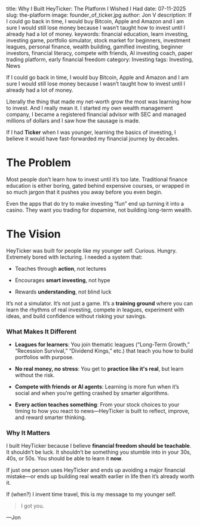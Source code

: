 title: Why I Built HeyTicker: The Platform I Wished I Had
date: 07-11-2025
slug: the-platform
image: founder_of_ticker.jpg
author: Jon V
description: If I could go back in time, I would buy Bitcoin, Apple and Amazon and I am sure I would still lose money because I wasn’t taught how to invest until I already had a lot of money.
keywords: financial education, learn investing, investing game, portfolio simulator, stock market for beginners, investment leagues, personal finance, wealth building, gamified investing, beginner investors, financial literacy, compete with friends, AI investing coach, paper trading platform, early financial freedom
category: Investing
tags: Investing, News



If I could go back in time, I would buy Bitcoin, Apple and Amazon and I am sure I would still lose money because I wasn’t taught how to invest until I already had a lot of money.



Literally the thing that made my net-worth grow the most was learning how to invest. And I really mean it. I started my own wealth management company, I became a registered financial advisor with SEC and managed millions of dollars and I saw how the sausage is made.



If I had **Ticker** when I was younger, learning the basics of investing, I believe it would have fast-forwarded my financial journey by decades.





# The Problem



Most people don’t learn how to invest until it’s too late. Traditional finance education is either boring, gated behind expensive courses, or wrapped in so much jargon that it pushes you away before you even begin.



Even the apps that do try to make investing “fun” end up turning it into a casino. They want you trading for dopamine, not building long-term wealth.



# The Vision



HeyTicker was built for people like my younger self. Curious. Hungry. Extremely bored with lecturing. I needed a system that:



- Teaches through **action**, not lectures

- Encourages **smart investing**, not hype

- Rewards **understanding**, not blind luck



It’s not a simulator. It’s not just a game. It’s a **training ground** where you can learn the rhythms of real investing, compete in leagues, experiment with ideas, and build confidence without risking your savings.



### What Makes It Different



- **Leagues for learners**: You join thematic leagues (“Long-Term Growth,” “Recession Survival,” “Dividend Kings,” etc.) that teach you how to build portfolios with purpose.

- **No real money, no stress**: You get to **practice like it's real**, but learn without the risk.

- **Compete with friends or AI agents**: Learning is more fun when it’s social and when you’re getting crashed by smarter algorithms.

- **Every action teaches something**: From your stock choices to your timing to how you react to news—HeyTicker is built to reflect, improve, and reward smarter thinking.



### Why It Matters



I built HeyTicker because I believe **financial freedom should be teachable**. It shouldn’t be luck. It shouldn’t be something you stumble into in your 30s, 40s, or 50s. You should be able to learn it **now**.



If just one person uses HeyTicker and ends up avoiding a major financial mistake—or ends up building real wealth earlier in life then it’s already worth it.



If (when?) I invent time travel, this is my message to my younger self.



> I got you.



—Jon




